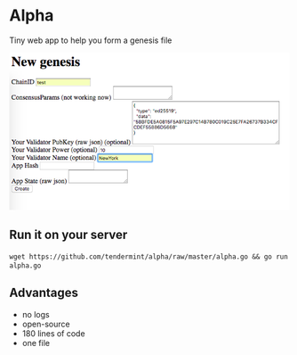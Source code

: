 # Alpha

Tiny web app to help you form a genesis file

![](./alpha.png)

## Run it on your server

```
wget https://github.com/tendermint/alpha/raw/master/alpha.go && go run alpha.go
```

## Advantages

- no logs
- open-source
- 180 lines of code
- one file
